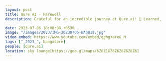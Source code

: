 ```yaml
---
layout: post
title: Qure AI - Farewell
description: Grateful for an incredible journey at Qure.ai! 🚀 Learned, laughed, and contributed alongside amazing colleagues. The farewell was a blast! 🎉 Excited for the next chapter, carrying cherished memories and friendships. 🌟 #NewBeginnings

date: 2023-07-06 18:00:00 +0530
image: "/images/2023/IMG-20230706-WA0019.jpg"
video_embed: https://www.youtube.com/embed/gghgYaYeG_M
tags: ["_2023_", bangalore]
people: [qure.ai]
location: sky lounge[https://goo.gl/maps/6Z6Z1XZ6Z6Z6Z6Z6Z6]
---
```


